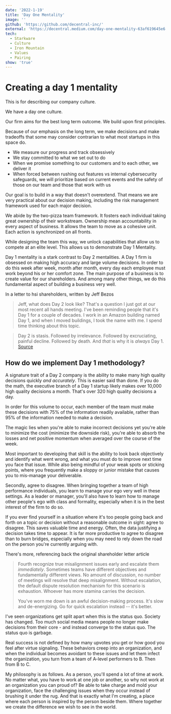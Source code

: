 ```yaml
---
date: '2022-1-19'
title: 'Day One Mentality'
image: ''
github: 'https://github.com/decentral-inc/'
external: 'https://decentral.medium.com/day-one-mentality-63af619645e6'
tech:
  - Starkware
  - Culture
  - Iron Mountain
  - Values
  - Pairing
show: 'true'
---
```


# Creating a day 1 mentality

This is for describing our company culture.

We have a day one culture.

Our firm aims for the best long term outcome. We build upon first principles.

Because of our emphasis on the long term, we make decisions and make tradeoffs that some may consider contrarian to what most startups in this space do.

- We measure our progress and track obsessively
- We stay committed to what we set out to do
- When we promise something to our customers and to each other, we deliver it
- When forced between rushing out features vs internal cybersecurity safeguards, we will prioritize based on current events and the safety of those on our team and those that work with us

Our goal is to build in a way that doesn't overextend. That means we are very practical about our decision making, including the risk management framework used for each major decision.

We abide by the two-pizza team framework. It fosters each individual taking great ownership of their workstream. Ownership mean accountability in every aspect of business. It allows the team to move as a cohesive unit. Each action is synchronized on all fronts.

While designing the team this way, we unlock capabilities that allow us to compete at an elite level. This allows us to demonstrate Day 1 Mentality.

Day 1 mentality is a stark contrast to Day 2 mentalities. A Day 1 firm is obsessed on making high accuracy and large volume decisions. In order to do this week after week, month after month, every day each employee must work beyond his or her comfort zone. The main purpose of a business is to create value for our shareholders. And among many other things, we do this fundamental aspect of building a business very well.

In a letter to hsi shareholders, written by Jeff Bezos

> Jeff, what does Day 2 look like?
> That's a question I just got at our most recent all hands meeting. I've been reminding people that it's Day 1 for a couple of decades. I work in an Amazon building named Day 1, and when I moved buildings, I took the name with me. I spend time thinking about this topic.

> Day 2 is stasis. Followed by irrelevance. Followed by excruciating, painful decline. Followed by death. And _that_ is why it is _always_ Day 1.
> [Source](https://s2.q4cdn.com/299287126/files/doc_financials/annual/2016-Letter-to-Shareholders.pdf)

## How do we implement Day 1 methodology?

A signature trait of a Day 2 company is the ability to make many high quality decisions quickly _and accurately_. This is easier said than done. If you do the math, the executive branch of a Day 1 startup likely makes over 10,000 high quality decisions a month. That's over 320 high quality decisions a day.

In order for this volume to occur, each member of the team must make these decisions with 75% of the information readily available, rather than 95% of the information needed to make a decision.

The magic lies when you're able to make incorrect decisions yet you're able to minimize the cost (minimize the downside risk), you're able to absorb the losses and net positive momentum when averaged over the course of the week.

Most important to developing that skill is the ability to look back objectively and identify what went wrong, and what you must do to improve next time you face that issue. While also being mindful of your weak spots or sticking points, where you frequently make a sloppy or junior mistake that causes you to mis-manage your deliverable.

Secondly, agree to disagree. When bringing together a team of high performance individuals, you learn to manage your ego very well in these settings. As a leader or manager, you'll also have to learn how to manage other people's ego with class and formality, especially when it is in the best interest of the firm to do so.

If you ever find yourself in a situation where it's too people going back and forth on a topic or decision without a reasonable outcome in sight: agree to disagree. This saves valuable time and energy. Often, the data justifying a decision takes time to appear. It is far more productive to agree to disagree than to burn bridges, especially when you may need to rely down the road on the person you're currently arguing with.

There's more, referencing back the original shareholder letter article

> Fourth recognize true misalignment issues early and escalate them _immediately_. Sometimes teams have different objectives and fundamentally different views. No amount of discussion, no number of meetings will resolve that deep misalignment. Without escalation, the default dispute resolution mechanism for this scenario is exhaustion. Whoever has more stamina carries the decision.
>
> You've worn me down is an awful decision-making process. It's slow and de-energizing. Go for quick escalation instead -- it's better.

I've seen organizations get split apart when this is the status quo. Society has changed. Too much social media means people no longer make decisions from their core - and instead converge to the status quo. The status quo is garbage.

Real success is not defined by how many upvotes you get or how good you feel after virtue signaling. These behaviors creep into an organization, and when the individual becomes avoidant to these issues and let them infect the organization, you turn from a team of A-level performers to B. Then from B to C.

My philosophy is as follows. As a person, you'll spend a lot of time at work. No matter what, you have to work at one job or another, so why not work at an organization you can proud of? Be able to take charge and mold your organization, face the challenging issues when they occur instead of brushing it under the rug. And that is exactly what I'm creating, a place where each person is inspired by the person beside them. Where together we create the difference we wish to see in the world.
